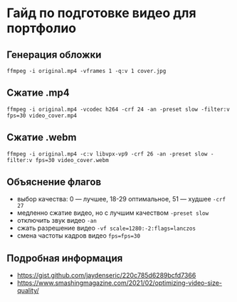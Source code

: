 # Гайд по подготовке видео для портфолио

## Генерация обложки

`ffmpeg -i original.mp4 -vframes 1 -q:v 1 cover.jpg`

## Сжатие .mp4

`ffmpeg -i original.mp4 -vcodec h264 -crf 24 -an -preset slow -filter:v fps=30 video_cover.mp4`

## Сжатие .webm

`ffmpeg -i original.mp4 -c:v libvpx-vp9 -crf 26 -an -preset slow -filter:v fps=30 video_cover.webm`

## Объяснение флагов

- выбор качества: 0 — лучшее, 18-29 оптимальное, 51 — худшее `-crf 27`
- медленно сжатие видео, но с лучшим качеством `-preset slow`
- отключить звук видео `-an`
- сжать разрешение видео `-vf scale=1280:-2:flags=lanczos`
- смена частоты кадров видео `fps=fps=30`

## Подробная информация

- <https://gist.github.com/jaydenseric/220c785d6289bcfd7366>
- <https://www.smashingmagazine.com/2021/02/optimizing-video-size-quality/>
